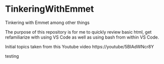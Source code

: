 # TinkeringWithEmmet
Tinkering with Emmet among other things

The purpose of this repository is for me to quickly review basic html, get refamiliarize with using VS Code as well as using bash from within VS Code.

Initial topics taken from this Youtube video https://youtube/5BIAdWNcr8Y

testing
